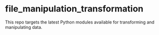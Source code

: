 # file_manipulation_transformation
This repo targets the latest Python modules available for transforming and manipulating data. 
